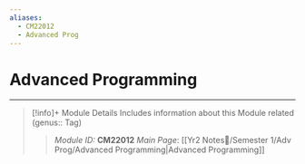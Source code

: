 ```yaml
---
aliases:
  - CM22012
  - Advanced Prog
---
```

# Advanced Programming
---
> [!info]+ Module Details
> Includes information about this Module related (genus:: Tag)
> > *Module ID:* **CM22012**
> > *Main Page*: [[Yr2 Notes📘/Semester 1/Adv Prog/Advanced Programming|Advanced Programming]]
